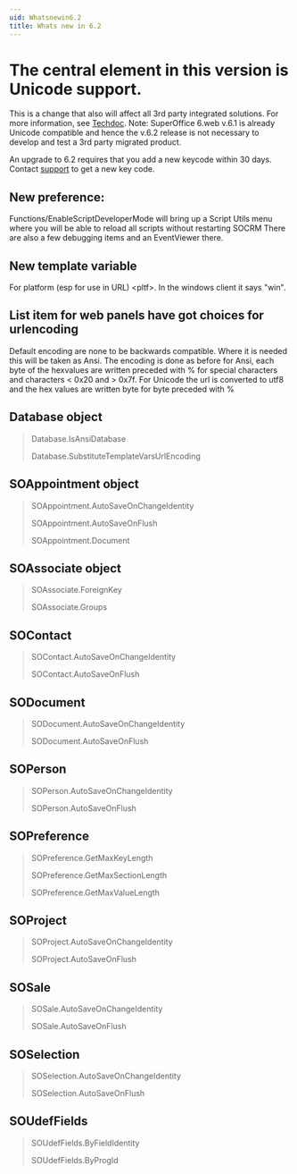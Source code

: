 ```yaml
---
uid: Whatsnewin6.2
title: Whats new in 6.2
---
```



The central element in this version is Unicode support.
=======================================================

This is a change that also will affect all 3rd party integrated solutions. For more information, see [Techdoc](http://techdoc.superoffice.com/?sixUnicodeAnsi.html).
Note: SuperOffice 6.web v.6.1 is already Unicode compatible and hence the v.6.2 release is not necessary to develop and test a 3rd party migrated product.

An upgrade to 6.2 requires that you add a new keycode within 30 days. Contact [support](http://support.superoffice.com) to get a new key code.

New preference:
---------------

Functions/EnableScriptDeveloperMode will bring up a Script Utils menu where you will be able to reload all scripts without restarting SOCRM
There are also a few debugging items and an EventViewer there.

New template variable
---------------------

For platform (esp for use in URL) &lt;pltf&gt;. In the windows client it says "win".

List item for web panels have got choices for <span id="dxMisspelled" word="urlencoding">urlencoding</span>
-----------------------------------------------------------------------------------------------------------

<span word="urlencoding">Default encoding are none to be backwards compatible. Where it is needed this will be taken as Ansi.
The encoding is done as before for Ansi, each byte of the hexvalues are written preceded with % for special characters and characters &lt; 0x20 and &gt; 0x7f.
For Unicode the url is converted to utf8 and the hex values are written byte for byte preceded with %</span>

Database object
---------------

> <span lang="EN-US" lang="EN-US">Database.IsAnsiDatabase</span>
>
> <span lang="EN-US" lang="EN-US">Database.SubstituteTemplateVarsUrlEncoding</span><span lang="EN-US" lang="EN-US">              </span><span lang="EN-US" lang="EN-US"> </span>

<span lang="EN-US" lang="EN-US">SOAppointment object</span>
-----------------------------------------------------------

> <span lang="EN-US" lang="EN-US">SOAppointment.AutoSaveOnChangeIdentity</span>
>
> <span lang="EN-US" lang="EN-US">SOAppointment.AutoSaveOnFlush</span>
>
> <span lang="EN-US" lang="EN-US">SOAppointment.Document</span>

<span lang="EN-US" lang="EN-US"><span lang="EN-US" lang="EN-US">SOAssociate object</span></span>
------------------------------------------------------------------------------------------------

> <span lang="EN-US" lang="EN-US">SOAssociate.ForeignKey</span>
>
> <span lang="EN-US" lang="EN-US"><span lang="EN-US" lang="EN-US">SOAssociate.Groups</span></span>

<span lang="EN-US" lang="EN-US"><span lang="EN-US" lang="EN-US">SOContact</span></span>
---------------------------------------------------------------------------------------

> <span lang="EN-US" lang="EN-US">SOContact.AutoSaveOnChangeIdentity</span>
>
> <span lang="EN-US" lang="EN-US">SOContact.AutoSaveOnFlush</span>

<span lang="EN-US" lang="EN-US"><span lang="EN-US" lang="EN-US">SODocument</span></span>
----------------------------------------------------------------------------------------

> <span lang="EN-US" lang="EN-US">SODocument.AutoSaveOnChangeIdentity</span>
>
> <span lang="EN-US" lang="EN-US">SODocument.AutoSaveOnFlush</span>

<span lang="EN-US" lang="EN-US"><span lang="EN-US" lang="EN-US">SOPerson</span></span>
--------------------------------------------------------------------------------------

> <span lang="EN-US" lang="EN-US">SOPerson.AutoSaveOnChangeIdentity</span>
>
> <span lang="EN-US" lang="EN-US">SOPerson.AutoSaveOnFlush</span>

<span lang="EN-US" lang="EN-US"><span lang="EN-US" lang="EN-US">SOPreference</span></span>
------------------------------------------------------------------------------------------

> <span lang="EN-US" lang="EN-US">SOPreference.GetMaxKeyLength</span>
>
> <span lang="EN-US" lang="EN-US">SOPreference.GetMaxSectionLength</span>
>
> <span lang="EN-US" lang="EN-US">SOPreference.GetMaxValueLength</span>

<span lang="EN-US" lang="EN-US"><span lang="EN-US" lang="EN-US">SOProject</span></span>
---------------------------------------------------------------------------------------

> <span lang="EN-US" lang="EN-US">SOProject.AutoSaveOnChangeIdentity</span>
>
> <span lang="EN-US" lang="EN-US">SOProject.AutoSaveOnFlush</span>

<span lang="EN-US" lang="EN-US"><span lang="EN-US" lang="EN-US">SOSale</span></span>
------------------------------------------------------------------------------------

> <span lang="EN-US" lang="EN-US">SOSale.AutoSaveOnChangeIdentity</span>
>
> <span lang="EN-US" lang="EN-US">SOSale.AutoSaveOnFlush</span>

<span lang="EN-US" lang="EN-US">SOSelection</span>
--------------------------------------------------

> <span lang="EN-US" lang="EN-US">SOSelection.AutoSaveOnChangeIdentity</span>
>
> <span lang="EN-US" lang="EN-US">SOSelection.AutoSaveOnFlush</span>

<span lang="EN-US" lang="EN-US">SOUdefFields</span>
---------------------------------------------------

> <span lang="EN-US" lang="EN-US">SOUdefFields.ByFieldIdentity</span>
>
> <span lang="EN-US" lang="EN-US">SOUdefFields.ByProgId</span>